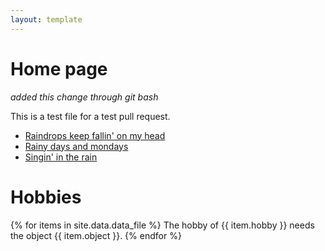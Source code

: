 ```yaml
---
layout: template
---
```


# Home page

_added this change through git bash_

This is a test file for a test pull request.

-  [Raindrops keep fallin' on my head](https://www.youtube.com/watch?v=sySlY1XKlhM)
-  [Rainy days and mondays](https://www.youtube.com/watch?v=PjFoQxjgbrs)
-  [Singin' in the rain](https://www.youtube.com/watch?v=swloMVFALXw)

# Hobbies

{% for items in site.data.data_file %}
The hobby of {{ item.hobby }} needs the object {{ item.object }}.
{% endfor %}

